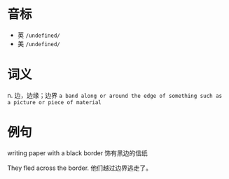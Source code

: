 # 音标

- 英 `/undefined/`
- 美 `/undefined/`

# 词义

n. 边，边缘；边界
`a band along or around the edge of something such as a picture or piece of material`

# 例句

writing paper with a black border
饰有黑边的信纸

They fled across the border.
他们越过边界逃走了。


